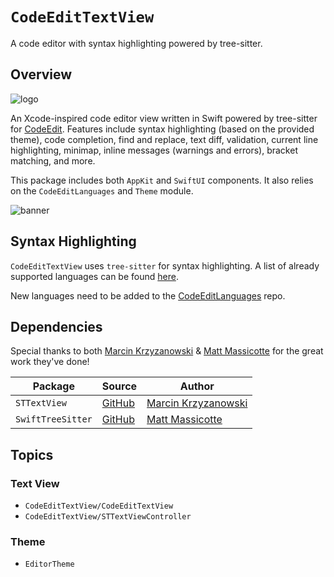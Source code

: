 # ``CodeEditTextView``

A code editor with syntax highlighting powered by tree-sitter. 

## Overview

![logo](codeedittextview-logo)

An Xcode-inspired code editor view written in Swift powered by tree-sitter for [CodeEdit](https://github.com/CodeEditApp/CodeEdit). Features include syntax highlighting (based on the provided theme), code completion, find and replace, text diff, validation, current line highlighting, minimap, inline messages (warnings and errors), bracket matching, and more.

This package includes both `AppKit` and `SwiftUI` components. It also relies on the `CodeEditLanguages` and `Theme` module. 

![banner](preview)

## Syntax Highlighting

``CodeEditTextView`` uses `tree-sitter` for syntax highlighting. A list of already supported languages can be found [here](https://github.com/CodeEditApp/CodeEditTextView/issues/15).

New languages need to be added to the [CodeEditLanguages](https://github.com/CodeEditApp/CodeEditLanguages) repo.

## Dependencies

Special thanks to both [Marcin Krzyzanowski](https://twitter.com/krzyzanowskim) & [Matt Massicotte](https://twitter.com/mattie) for the great work they've done!

| Package | Source | Author |
| - | - | - |
| `STTextView` | [GitHub](https://github.com/krzyzanowskim/STTextView) | [Marcin Krzyzanowski](https://twitter.com/krzyzanowskim) |
| `SwiftTreeSitter` | [GitHub](https://github.com/ChimeHQ/SwiftTreeSitter) | [Matt Massicotte](https://twitter.com/mattie) |

## Topics

### Text View

- ``CodeEditTextView/CodeEditTextView``
- ``CodeEditTextView/STTextViewController``

### Theme

- ``EditorTheme``
